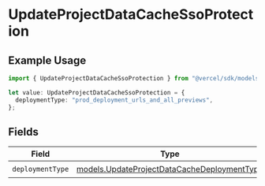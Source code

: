 # UpdateProjectDataCacheSsoProtection

## Example Usage

```typescript
import { UpdateProjectDataCacheSsoProtection } from "@vercel/sdk/models/updateprojectdatacacheop.js";

let value: UpdateProjectDataCacheSsoProtection = {
  deploymentType: "prod_deployment_urls_and_all_previews",
};
```

## Fields

| Field                                                                                            | Type                                                                                             | Required                                                                                         | Description                                                                                      |
| ------------------------------------------------------------------------------------------------ | ------------------------------------------------------------------------------------------------ | ------------------------------------------------------------------------------------------------ | ------------------------------------------------------------------------------------------------ |
| `deploymentType`                                                                                 | [models.UpdateProjectDataCacheDeploymentType](../models/updateprojectdatacachedeploymenttype.md) | :heavy_check_mark:                                                                               | N/A                                                                                              |